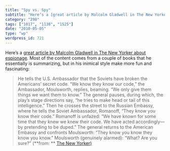 ```yaml
---
title: "Spy vs. Spy"
subtitle: "Here’s a [great article by Malcolm Gladwell in The New Yorker about espionage](http://www.newyorker...."
category: "298"
tags: ["1017", "1138", "1525"]
date: "2010-05-05"
type: "wp"
wordpress_id: 721
---
```

Here’s a [great article by Malcolm Gladwell in The New Yorker about espionage](http://www.newyorker.com/arts/critics/atlarge/2010/05/10/100510crat_atlarge_gladwell). Most of the content comes from a couple of books that he essentially is summarizing, but in his inimical style make more fun and fascinating:
> He tells the U.S. Ambassador that the Soviets have broken the Americans’ secret code. “We know they know our code,” the Ambassador, Moulsworth, replies, beaming. “We only give them things we want them to know.” The general pauses, during which, the play’s stage directions say, “he tries to make head or tail of this intelligence.” Then he crosses the street to the Russian Embassy, where he tells the Soviet Ambassador, Romanoff, “They know you know their code.” Romanoff is unfazed: “We have known for some time that they knew we knew their code. We have acted accordingly—by pretending to be duped.” The general returns to the American Embassy and confronts Moulsworth: “They know you know they know you know.” Moulsworth (genuinely alarmed): “What? Are you sure?” (**from: ** [The New Yorker)](http://www.newyorker.com/arts/critics/atlarge/2010/05/10/100510crat_atlarge_gladwell?currentPage=all#ixzz0n3eIfwtm)